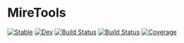 # MireTools

[![Stable](https://img.shields.io/badge/docs-stable-blue.svg)](https://fgerick.github.io/MireTools.jl/stable)
[![Dev](https://img.shields.io/badge/docs-dev-blue.svg)](https://fgerick.github.io/MireTools.jl/dev)
[![Build Status](https://github.com/fgerick/MireTools.jl/workflows/CI/badge.svg)](https://github.com/fgerick/MireTools.jl/actions)
[![Build Status](https://travis-ci.com/fgerick/MireTools.jl.svg?branch=master)](https://travis-ci.com/fgerick/MireTools.jl)
[![Coverage](https://codecov.io/gh/fgerick/MireTools.jl/branch/master/graph/badge.svg)](https://codecov.io/gh/fgerick/MireTools.jl)
